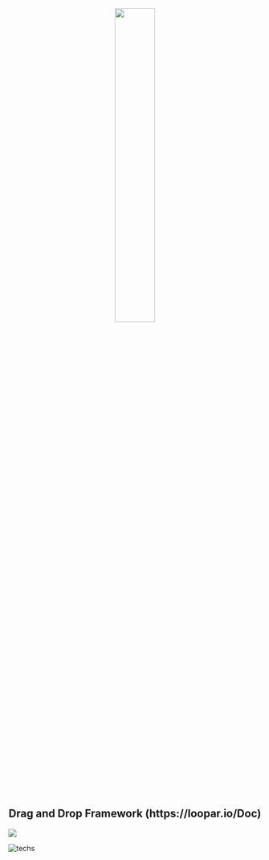 <div align = "center">
    <img src = "https://user-images.githubusercontent.com/87505840/196835270-bb77df87-9880-4933-b0ff-289eb54c0202.svg" height = "" width = "40%">
    <h2>Drag and Drop Framework (https://loopar.io/Doc)</h2>
</div>
<img src="https://github.com/user-attachments/assets/01080dd4-aac0-4254-bca7-168991751942"/>

![techs](https://github.com/user-attachments/assets/308c60f9-03a9-4473-8a0b-1ae0067b5043)
